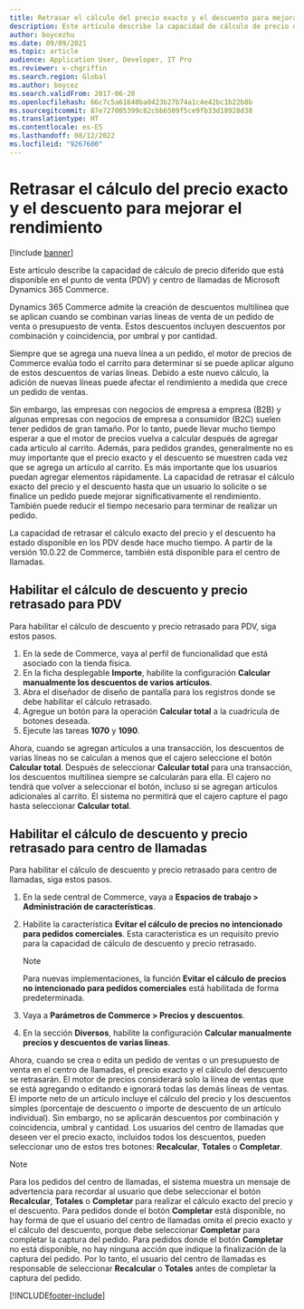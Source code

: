 ```yaml
---
title: Retrasar el cálculo del precio exacto y el descuento para mejorar el rendimiento
description: Este artículo describe la capacidad de cálculo de precio diferido que está disponible en el punto de venta (PDV) y centro de llamadas de Microsoft Dynamics 365 Commerce.
author: boycezhu
ms.date: 09/09/2021
ms.topic: article
audience: Application User, Developer, IT Pro
ms.reviewer: v-chgriffin
ms.search.region: Global
ms.author: boycez
ms.search.validFrom: 2017-06-20
ms.openlocfilehash: 66c7c5a61648ba0423b27b74a1c4e42bc1b22b8b
ms.sourcegitcommit: 87e727005399c82cbb6509f5ce9fb33d18928d30
ms.translationtype: HT
ms.contentlocale: es-ES
ms.lasthandoff: 08/12/2022
ms.locfileid: "9267600"
---
```

# <a name="delay-exact-price-and-discount-calculation-for-improved-performance"></a>Retrasar el cálculo del precio exacto y el descuento para mejorar el rendimiento

[!include [banner](includes/banner.md)]

Este artículo describe la capacidad de cálculo de precio diferido que está disponible en el punto de venta (PDV) y centro de llamadas de Microsoft Dynamics 365 Commerce.

Dynamics 365 Commerce admite la creación de descuentos multilínea que se aplican cuando se combinan varias líneas de venta de un pedido de venta o presupuesto de venta. Estos descuentos incluyen descuentos por combinación y coincidencia, por umbral y por cantidad.

Siempre que se agrega una nueva línea a un pedido, el motor de precios de Commerce evalúa todo el carrito para determinar si se puede aplicar alguno de estos descuentos de varias líneas. Debido a este nuevo cálculo, la adición de nuevas líneas puede afectar el rendimiento a medida que crece un pedido de ventas.

Sin embargo, las empresas con negocios de empresa a empresa (B2B) y algunas empresas con negocios de empresa a consumidor (B2C) suelen tener pedidos de gran tamaño. Por lo tanto, puede llevar mucho tiempo esperar a que el motor de precios vuelva a calcular después de agregar cada artículo al carrito. Además, para pedidos grandes, generalmente no es muy importante que el precio exacto y el descuento se muestren cada vez que se agrega un artículo al carrito. Es más importante que los usuarios puedan agregar elementos rápidamente. La capacidad de retrasar el cálculo exacto del precio y el descuento hasta que un usuario lo solicite o se finalice un pedido puede mejorar significativamente el rendimiento. También puede reducir el tiempo necesario para terminar de realizar un pedido.

La capacidad de retrasar el cálculo exacto del precio y el descuento ha estado disponible en los PDV desde hace mucho tiempo. A partir de la versión 10.0.22 de Commerce, también está disponible para el centro de llamadas.

## <a name="enable-delayed-price-and-discount-calculation-for-pos"></a>Habilitar el cálculo de descuento y precio retrasado para PDV

Para habilitar el cálculo de descuento y precio retrasado para PDV, siga estos pasos.

1. En la sede de Commerce, vaya al perfil de funcionalidad que está asociado con la tienda física.
1. En la ficha desplegable **Importe**, habilite la configuración **Calcular manualmente los descuentos de varios artículos**.
1. Abra el diseñador de diseño de pantalla para los registros donde se debe habilitar el cálculo retrasado.
1. Agregue un botón para la operación **Calcular total** a la cuadrícula de botones deseada.
1. Ejecute las tareas **1070** y **1090**.

Ahora, cuando se agregan artículos a una transacción, los descuentos de varias líneas no se calculan a menos que el cajero seleccione el botón **Calcular total**. Después de seleccionar **Calcular total** para una transacción, los descuentos multilínea siempre se calcularán para ella. El cajero no tendrá que volver a seleccionar el botón, incluso si se agregan artículos adicionales al carrito. El sistema no permitirá que el cajero capture el pago hasta seleccionar **Calcular total**.

## <a name="enable-delayed-price-and-discount-calculation-for-call-center"></a>Habilitar el cálculo de descuento y precio retrasado para centro de llamadas

Para habilitar el cálculo de descuento y precio retrasado para centro de llamadas, siga estos pasos.

1. En la sede central de Commerce, vaya a **Espacios de trabajo \> Administración de características**.
1. Habilite la característica **Evitar el cálculo de precios no intencionado para pedidos comerciales**. Esta característica es un requisito previo para la capacidad de cálculo de descuento y precio retrasado.

    > [!NOTE]
    > Para nuevas implementaciones, la función **Evitar el cálculo de precios no intencionado para pedidos comerciales** está habilitada de forma predeterminada.

1. Vaya a **Parámetros de Commerce \> Precios y descuentos**.
1. En la sección **Diversos**, habilite la configuración **Calcular manualmente precios y descuentos de varias líneas**.

Ahora, cuando se crea o edita un pedido de ventas o un presupuesto de venta en el centro de llamadas, el precio exacto y el cálculo del descuento se retrasarán. El motor de precios considerará solo la línea de ventas que se está agregando o editando e ignorará todas las demás líneas de ventas. El importe neto de un artículo incluye el cálculo del precio y los descuentos simples (porcentaje de descuento o importe de descuento de un artículo individual). Sin embargo, no se aplicarán descuentos por combinación y coincidencia, umbral y cantidad. Los usuarios del centro de llamadas que deseen ver el precio exacto, incluidos todos los descuentos, pueden seleccionar uno de estos tres botones: **Recalcular**, **Totales** o **Completar**.

> [!NOTE]
> Para los pedidos del centro de llamadas, el sistema muestra un mensaje de advertencia para recordar al usuario que debe seleccionar el botón **Recalcular**, **Totales** o **Completar** para realizar el cálculo exacto del precio y el descuento. Para pedidos donde el botón **Completar** está disponible, no hay forma de que el usuario del centro de llamadas omita el precio exacto y el cálculo del descuento, porque debe seleccionar **Completar** para completar la captura del pedido. Para pedidos donde el botón **Completar** no está disponible, no hay ninguna acción que indique la finalización de la captura del pedido. Por lo tanto, el usuario del centro de llamadas es responsable de seleccionar **Recalcular** o **Totales** antes de completar la captura del pedido.

[!INCLUDE[footer-include](../includes/footer-banner.md)]
